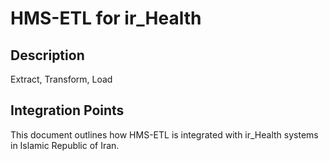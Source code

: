 # HMS-ETL for ir_Health

## Description

Extract, Transform, Load

## Integration Points

This document outlines how HMS-ETL is integrated with ir_Health systems in Islamic Republic of Iran.
